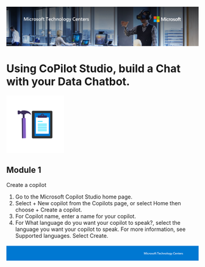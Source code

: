 ![MTC Header](./media/header.jpeg)

# Using CoPilot Studio, build a Chat with your Data Chatbot.

![Hands On Logo](./media/workshop.png)

## Module 1 

Create a copilot

1. Go to the Microsoft Copilot Studio home page.
2. Select + New copilot from the Copilots page, or select Home then choose + Create a copilot.
3. For Copilot name, enter a name for your copilot.
4. For What language do you want your copilot to speak?, select the language you want your copilot to speak. For more information, see Supported languages.
Select Create.




![Footer](./media/footer.png)